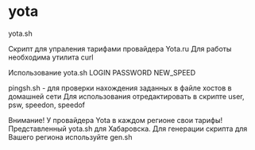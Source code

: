 yota
====

yota.sh

Скрипт для упраления тарифами провайдера Yota.ru
Для работы необходима утилита curl

Использование
yota.sh LOGIN PASSWORD NEW_SPEED

pingsh.sh - для проверки нахождения заданных в файле хостов в домашней сети
Для использования  отредактировать в скрипте user, psw, speedon, speedof

Внимание! У провайдера Yota в каждом регионе свои тарифы!
Представленный yota.sh для Хабаровска.
Для генерации скрипта для Вашего региона используйте gen.sh

